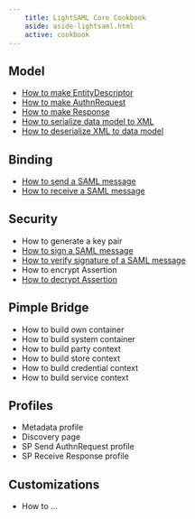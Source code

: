 ```yaml
---
    title: LightSAML Core Cookbook
    aside: aside-lightsaml.html
    active: cookbook
---
```


<div class="row">
<div class="col-md-6" markdown="1">

## Model

 * [How to make EntityDescriptor](How-to-make-entity-descriptor/)
 * [How to make AuthnRequest](How-to-make-AuthnRequest/)
 * [How to make Response](How-to-make-Response/)
 * [How to serialize data model to XML](How-to-serialize-data-model-to-XML/)
 * [How to deserialize XML to data model](How-to-deserialize-XML-to-data-model/)

</div>
<div class="col-md-6" markdown="1">

## Binding

 * [How to send a SAML message](How-to-send-SAML-message/)
 * [How to receive a SAML message](How-to-receive-SAML-message/)

</div>
</div>

<div class="row">
<div class="col-md-6" markdown="1">

## Security

 * How to generate a key pair
 * [How to sign a SAML message](How-to-sign-SAML-message/)
 * [How to verify signature of a SAML message](How-to-verify-signature-of-SAML-message/)
 * How to encrypt Assertion
 * [How to decrypt Assertion](How-to-decrypt-Assertion/)

</div>
<div class="col-md-6" markdown="1">

## Pimple Bridge

 * How to build own container
 * How to build system container
 * How to build party context
 * How to build store context
 * How to build credential context
 * How to build service context


</div>
</div>

<div class="row">
<div class="col-md-6" markdown="1">

## Profiles

 * Metadata profile
 * Discovery page
 * SP Send AuthnRequest profile
 * SP Receive Response profile

</div>
<div class="col-md-6" markdown="1">

## Customizations

 * How to ...

</div>
</div>
